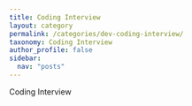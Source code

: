 ```yaml
---
title: Coding Interview
layout: category
permalink: /categories/dev-coding-interview/
taxonomy: Coding Interview
author_profile: false
sidebar:
  nav: "posts"
---
```


Coding Interview
